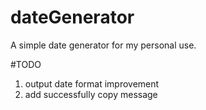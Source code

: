 # dateGenerator
A simple date generator for my personal use.

#TODO
1. output date format improvement
2. add successfully copy message
